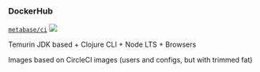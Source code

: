 ### DockerHub
[`metabase/ci`](https://hub.docker.com/repository/docker/metabase/ci)
[![](https://images.microbadger.com/badges/version/metabase/ci.svg)](https://microbadger.com/images/metabase/ci)

Temurin JDK based + Clojure CLI + Node LTS + Browsers

Images based on CircleCI images (users and configs, but with trimmed fat)
